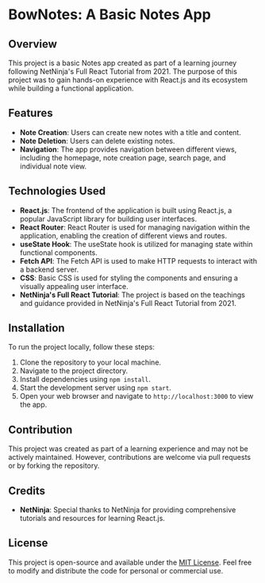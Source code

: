 # BowNotes: A Basic Notes App

## Overview

This project is a basic Notes app created as part of a learning journey following NetNinja's Full React Tutorial from 2021. The purpose of this project was to gain hands-on experience with React.js and its ecosystem while building a functional application.

## Features

- **Note Creation**: Users can create new notes with a title and content.
- **Note Deletion**: Users can delete existing notes.
- **Navigation**: The app provides navigation between different views, including the homepage, note creation page, search page, and individual note view.

## Technologies Used

- **React.js**: The frontend of the application is built using React.js, a popular JavaScript library for building user interfaces.
- **React Router**: React Router is used for managing navigation within the application, enabling the creation of different views and routes.
- **useState Hook**: The useState hook is utilized for managing state within functional components.
- **Fetch API**: The Fetch API is used to make HTTP requests to interact with a backend server.
- **CSS**: Basic CSS is used for styling the components and ensuring a visually appealing user interface.
- **NetNinja's Full React Tutorial**: The project is based on the teachings and guidance provided in NetNinja's Full React Tutorial from 2021.

## Installation

To run the project locally, follow these steps:

1. Clone the repository to your local machine.
2. Navigate to the project directory.
3. Install dependencies using `npm install`.
4. Start the development server using `npm start`.
5. Open your web browser and navigate to `http://localhost:3000` to view the app.

## Contribution

This project was created as part of a learning experience and may not be actively maintained. However, contributions are welcome via pull requests or by forking the repository.

## Credits

- **NetNinja**: Special thanks to NetNinja for providing comprehensive tutorials and resources for learning React.js.

## License

This project is open-source and available under the [MIT License](LICENSE). Feel free to modify and distribute the code for personal or commercial use.
